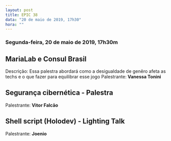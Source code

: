 ```yaml
---
layout: post
title: EPIC 38
data: "20 de maio de 2019, 17h30"
hora: ""
---
```


### Segunda-feira, 20 de maio de 2019, 17h30m

## MariaLab e Consul Brasil
Descrição: Essa palestra abordará como a desigualdade de genêro afeta as techs e o que fazer para equilibrar esse jogo 
Palestrante: **Vanessa Tonini**

## Segurança cibernética - Palestra
Palestrante: **Vitor Falcão**

## Shell script (Holodev) - Lighting Talk
Palestrante: **Joenio**